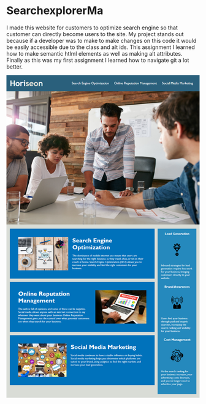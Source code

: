 # SearchexplorerMa

I made this website for customers to optimize search engine so that customer can directly become users to the site. My project stands out because if a developer was to make to make changes on this code it would be easily accessible due to the class and alt ids. This assignment I learned how to make semantic htlml elements as well as making alt attributes. Finally as this was my first assignment I learned how to navigate git a lot better. 

![alt text](/assets/images/SearchExplorer.png)